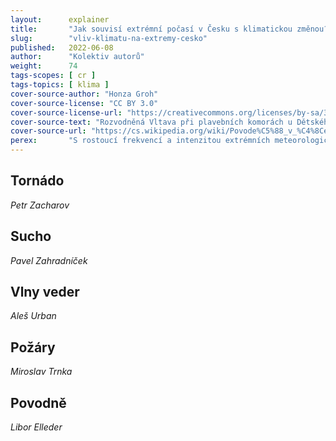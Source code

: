 ```yaml
---
layout:      explainer
title:       "Jak souvisí extrémní počasí v Česku s klimatickou změnou?"
slug:        "vliv-klimatu-na-extremy-cesko"
published:   2022-06-08
author:      "Kolektiv autorů"
weight:      74
tags-scopes: [ cr ]
tags-topics: [ klima ]
cover-source-author: "Honza Groh"
cover-source-license: "CC BY 3.0"
cover-source-license-url: "https://creativecommons.org/licenses/by-sa/3.0"
cover-source-text: "Rozvodněná Vltava při plavebních komorách u Dětského ostrova"
cover-source-url: "https://cs.wikipedia.org/wiki/Povode%C5%88_v_%C4%8Cech%C3%A1ch_(2013)#/media/Soubor:Povodn%C4%9B_v_Praze,_05.jpg"
perex:       "S rostoucí frekvencí a intenzitou extrémních meteorologických jevů se veřejnost stále častěji ptá, jak tyto události souvisejí se změnou klimatu. Čeští odborníci na jednotlivé typy extrémů komentují v následujícím textu příklady z nedávné doby."
---
```


## Tornádo
*Petr Zacharov*

## Sucho
*Pavel Zahradníček*

## Vlny veder
*Aleš Urban*

## Požáry
*Miroslav Trnka*

## Povodně
*Libor Elleder*